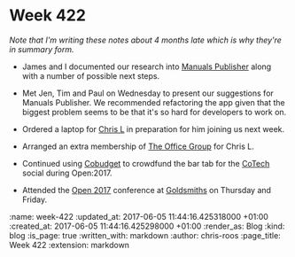 Week 422
========

_Note that I'm writing these notes about 4 months late which is why they're in summary form._

* James and I documented our research into [Manuals Publisher][manuals-publisher] along with a number of possible next steps.

* Met Jen, Tim and Paul on Wednesday to present our suggestions for Manuals Publisher. We recommended refactoring the app given that the biggest problem seems to be that it's so hard for developers to work on.

* Ordered a laptop for [Chris L][chris-lowis] in preparation for him joining us next week.

* Arranged an extra membership of [The Office Group][the-office-group] for Chris L.

* Continued using [Cobudget][cobudget] to crowdfund the bar tab for the [CoTech][co-tech] social during Open:2017.

* Attended the [Open 2017][open-2017] conference at [Goldsmiths][goldsmiths] on Thursday and Friday.

[chris-lowis]: /chris-lowis
[co-tech]: https://www.coops.tech/
[cobudget]: http://cobudget.co/
[goldsmiths]: http://www.gold.ac.uk/icce/
[manuals-publisher]: https://github.com/alphagov/manuals-publisher
[open-2017]: https://2017.open.coop/
[the-office-group]: http://www.theofficegroup.co.uk/

:name: week-422
:updated_at: 2017-06-05 11:44:16.425318000 +01:00
:created_at: 2017-06-05 11:44:16.425298000 +01:00
:render_as: Blog
:kind: blog
:is_page: true
:written_with: markdown
:author: chris-roos
:page_title: Week 422
:extension: markdown
